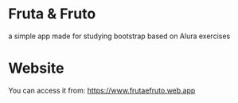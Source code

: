 # Fruta & Fruto
a simple app made for studying bootstrap based on Alura exercises
# Website
You can access it from: https://www.frutaefruto.web.app